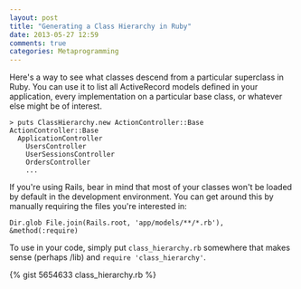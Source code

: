 ```yaml
---
layout: post
title: "Generating a Class Hierarchy in Ruby"
date: 2013-05-27 12:59
comments: true
categories: Metaprogramming
---
```


Here's a way to see what classes descend from a particular superclass in Ruby. You can use it to list all ActiveRecord models defined in your application, every implementation on a particular base class, or whatever else might be of interest.

~~~
> puts ClassHierarchy.new ActionController::Base
ActionController::Base
  ApplicationController
    UsersController
    UserSessionsController
    OrdersController
    ...
~~~

If you're using Rails, bear in mind that most of your classes won't be loaded by default in the development environment. You can get around this by manually requiring the files you're interested in:

~~~
Dir.glob File.join(Rails.root, 'app/models/**/*.rb'), &method(:require)
~~~

To use in your code, simply put `class_hierarchy.rb` somewhere that makes sense (perhaps /lib) and `require 'class_hierarchy'`.

{% gist 5654633 class_hierarchy.rb %}
